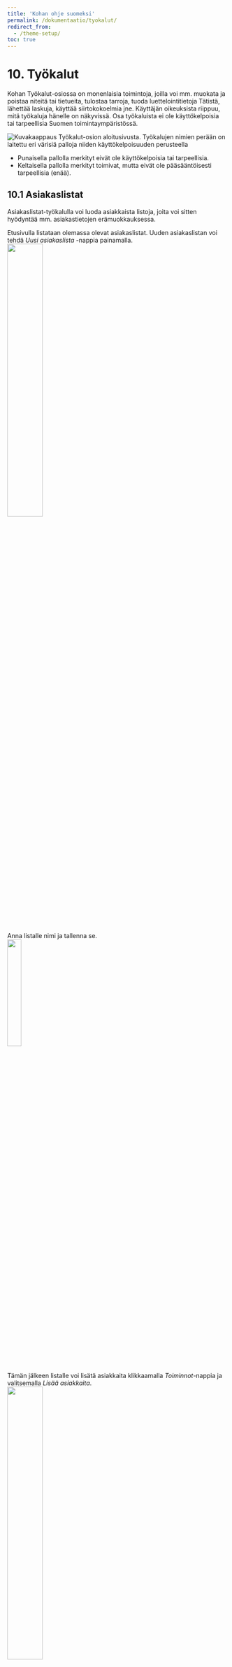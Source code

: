 ```yaml
---
title: 'Kohan ohje suomeksi'
permalink: /dokumentaatio/tyokalut/
redirect_from:
  - /theme-setup/
toc: true
---
```


# 10. Työkalut

Kohan Työkalut-osiossa on monenlaisia toimintoja, joilla voi mm. muokata
ja poistaa niteitä tai tietueita, tulostaa tarroja, tuoda
luettelointitietoja Tätistä, lähettää laskuja, käyttää siirtokokoelmia
jne. Käyttäjän oikeuksista riippuu, mitä työkaluja hänelle on näkyvissä.
Osa työkaluista ei ole käyttökelpoisia tai tarpeellisia Suomen
toimintaympäristössä.

<img src="/assets/files/docs/Tyokalut/tyokalut.png" title="Kuvakaappaus Työkalut-osion aloitusivusta. Työkalujen nimien perään on laitettu eri värisiä palloja niiden käyttökelpoisuuden perusteella" alt="Kuvakaappaus Työkalut-osion aloitusivusta. Työkalujen nimien perään on laitettu eri värisiä palloja niiden käyttökelpoisuuden perusteella" />

- Punaisella pallolla merkityt eivät ole käyttökelpoisia tai
  tarpeellisia.
- Keltaisella pallolla merkityt toimivat, mutta eivät ole
  pääsääntöisesti tarpeellisia (enää).

## 10.1 Asiakaslistat

Asiakaslistat-työkalulla voi luoda asiakkaista listoja, joita voi sitten
hyödyntää mm. asiakastietojen erämuokkauksessa.

Etusivulla listataan olemassa olevat asiakaslistat. Uuden asiakaslistan
voi tehdä _Uusi asiakaslista_ -nappia painamalla.  
<img src="/assets/files/docs/Tyokalut/asiakaslistat.png" alt="" style="width:40.0%" />

Anna listalle nimi ja tallenna se.  
<img src="/assets/files/docs/Tyokalut/asiakaslistat1.png" alt="" style="width:25.0%" />

Tämän jälkeen listalle voi lisätä asiakkaita klikkaamalla
_Toiminnot_-nappia ja valitsemalla _Lisää asiakkaita_.  
<img src="/assets/files/docs/Tyokalut/asiakaslistat2.png" alt="" style="width:40.0%" />

Siitä aukeaa sivu, jolla pystyt hakemaan asiakkaita esim. nimellä.
Valitse hiirellä tarjottu asiakastieto, jolloin se listautuu hakukentän
alapuolelle. Voit hakea useamman asiakkaan tiedot ennen kuin lisäät
heidät listalle.  
<img src="/assets/files/docs/Tyokalut/asiakaslistat3.png" alt="" style="width:40.0%" />

<img src="/assets/files/docs/Tyokalut/asiakaslistat4.png" alt="" style="width:25.0%" />

Nyt pääset tarkastelemaan listalla olevia asiakkaita. Voit myös poistaa
heitä listalta valitsemalla heidän tiedot ja klikkaamalla _Poista
valitut asiakkaat_. Ohjelma kysyy varmistuksen “Poistetaanko asiakas”.
Huom! Asiakastietoja ei poisteta rekisteristä, vain listalta.  
<img src="/assets/files/docs/Tyokalut/asiakaslistat5.png" alt="" style="width:60.0%" />

Asiakkaita voi lisätä listalle myös asiakashaun kautta valitsemalla
ensin halutut asiakkaat ja valitsemalla sitten _Lisää valitut asiakkaat_
-valikosta haluamasi lista.  
<img src="/assets/files/docs/Tyokalut/asiakaslistat6.png" alt="" style="width:40.0%" />

---

## 10.2 Ilmoitukset ja kuitit

Ilmoituksia ja kuitteja ylläpitää pääsääntöisesti kimppojen
pääkäyttäjät, mutta tässä voi olla kimppakohtaisia eroja.

Ilmoitukset ja kuitit -työkalun etusivulla on lista olemassa olevista
pohjista. Ilmoitukset voivat olla joko kaikkia kirjastoja koskevia tai
kirjastokohtaisia. Kirjastokohtaiset pohjat ovat listan lopussa.

<img src="/assets/files/docs/Tyokalut/ilmoitukset.png" alt="" style="width:90.0%" />

- Uusi pohjia voi tehdä _Uusi ilmoitus_ -napilla
- Pohjan voi kopioida toiselle kirjastolle _Kopioi_-napilla
- Pohjaa voi muokata _Muokkaa_-napilla
- Pohjan voi poistaa _Poista_-napilla

### Ilmoituksen muokkaaminen

Ilmoituksen/kuitin voi tehdä samoille kielille kuin mitä Kohaan on
asennettu käyttökieliksi. Lisäksi on olemassa Oletus-pohja, jota
käytetään silloin, kun asiakkaalle ei ole valittuna asiointikieltä.
Ilmoituksen voi määrittää eri viestityypeille: sähköposti, puhelin
(vaatii TalkingTechItivaPhone-tuen), tuloste ja tekstiviesti. Muutokset
tallennetaan _OK_-napista.

<img src="/assets/files/docs/Tyokalut/ilmoitukset1.png" alt="" style="width:50.0%" />

Ilmoitukseen/kuittiin voi lisätä tekstiä sekä tägejä, joilla viestiin
lisätään tietokannasta tietoja. Tägejä voi lisätä vasemman reunan
valikosta tai kirjoittaa sen itse. _Viestin aihe_ -kenttään kirjoitetaan
sähköpostiviestin aihe. Myös viestin aiheessa voi käyttää
tietokanta-tägejä. Jos viesti on html-muotoinen, laitetaan rasti kohtaan
_HTML-viesti_, jolloin viesti osataan käsitellä oikein.  
<img src="/assets/files/docs/Tyokalut/ilmoitukset2.png" alt="" style="width:60.0%" />

### Eräpäivä kuitille ilman kellonaikaa

Eräpäivän saa tulostumaan kuitille ilman kellonaikaa dateonly-määreellä
näin:

Eräpäivä: &lt;&lt;issues.date_due \| dateonly &gt;&gt;

---

## 10.3 Myöhästymisilmoitusten määrittely

Myöhästymisilmoitusten eli palautuskehotusten aikataulu määritetään
Myöhästymisilmoitusten määrittely -työkalulla. Määrittelyt voivat olla
joko kaikkia tai yksittäisiä kirjastoja koskevia. Ilmoituksia voi
lähettää kolme, mutta kaikkia tai mitään ei tarvitse lähettää.

**Huomioi**, että jos oletussääntö on määritetty, ei yksittäiselle
kirjastolle pysty tekemään sääntöä, että ilmoituksia ei lähetetä
ollenkaan.  
{: .notice--warning}

<img src="/assets/files/docs/Tyokalut/myohastymis.png" alt="" style="width:90.0%" />

- Taulukossa listataan ne asiakastyypit, joille on määritetty
  asiakastyyppien ylläpidossa, että myöhästymisilmoituksia lähetetään.
- _Viive_-kenttään määritetään, montako päivää eräpäivän jälkeen
  myöhästyisilmoitus lähetetään.
- _Kirje_-sarakkeessa valitaan, mitä ilmoituspohjaa käytetään viestiä
  lähetettäessä. Ks. Ilmoituksen ja kuitit -kohta.
- _Rajoita_-kohtaan laitetaan rasti, jos halutaan asiakkaan menevän
  lainakieltoon viestin lähdettyä.
- _Maksu_-kohtaan määritetään ilmoituksesta perittävän maksun määrä.
- _Sähköposti, Puhelin, Tuloste ja Tekstiviesti_ -kohdista valitaan
  halutut vaihtoehdot.
- Määrittelyt tallennetaan _Tallenna muutokset_ -nappulalla.

---

## 10.4 Lähetä laskuja

Koha-Suomessa kehitetty versio laskutuksesta.

Ohjeet

- Valitse kirjasto, taulukko näyttää nykyisen kirjaston niteet. Jos
  haluat käsitellä useamman kuin yhden kirjaston niteitä, lisää
  asetusryhmä, jonka nimessä on “LASKU” ja valitse se haluamillesi
  kirjastoille.
- Kirjastolle pitää valita laskutusryhmä kirjastojen asetuksissa. Nyt
  valittavana on kaksi vaihtoehtoa: SAPERP ja PDFBILL. SAPERP lähettää
  laskut KuntaErpiin ja PDFBILL luo tulostettavia PDF-tiedostoja
- Niteet voidaan valita tai poistaa valinta klikkaamalla ‘Valitse
  kaikki’, tai valitsemalla niteet yksitellen. Niteen korvaushintaa
  voi muokata ja kaikki esimääritetyt lisämaksut lisätään
  automaattisesti. Valitse laskutettavat niteet alapuoliselta listalta
  ja klikkaa ‘Luo laskut’ -nappia.
- Korvaushintaan tehdyt muutokset nollataan laskun luomisen jälkeen,
  mutta hinta näkyy oikein laskulla.  
  Kun laskut luodaan onnistuneesti, tallennetaan tietokantaan kyseisen
  päivän aikaleima ja se näytetään taulun “last bill
  created”-sarakkeessa.
- Jos asiakas on lapsi, näytetään huoltaja ja lasku luodaan hänelle.
- Järjestelmäasetuksissa voi määritellä, mitkä maksut poistuvat
  asiakkaan tiedoista palautuksen yhteydessä: RemoveFinesOnReturn

---

## 10.5 Asiakkaiden poisto/lainatietojen poisto eräajona

Asiakkaita ja lainatietoja voi poistaa eräajona seuraavien ehtojen
mukaisesti:  
<img src="/assets/files/docs/Tyokalut/asiakkaidenpoisto.png" title="Kuvakaappaus asiakkaiden ja lainatietojen poisto eräajona -sivulta" alt="Kuvakaappaus asiakkaiden ja lainatietojen poisto eräajona -sivulta" style="width:70.0%" />

- ylimmäisenä, otsikon yläpuolella, on Valitse kirjasto -vaihtoehto,
  eli voit määrittää koskeeko ajo kaikkia kirjastoja vai vain tiettyä
  kirjastoa
- jotka eivät ole lainanneet määritetyn päivämäärän jälkeen
- joiden tili on vanhentunut ennen määritettyä päivämäärää
- jotka eivät ole olleet yhteydessä (kirjautuneet verkkokirjastoon)
  määritetyn päivämäärän jälkeen
- joiden asiakastyyppi on alasvetovalikosta valitun mukainen
- jotka ovat asiakaslistalla, jonka voi valita alasvetovalikosta

Kaikkia vaihtoehtoja voi yhdistellä keskenään asiakastietoja
poistettaessa.

### 10.5.1 Asiakkaiden poisto

Valitse haluamasi vaihtoehto/vaihtoehdot ja laita rasti
Vahvista-ruutuun. Klikkaa sitten Seuraava-nappulaa.

Seuraavaksi kerrotaan, kuinka monta asiakasta ollaan poistamassa ja mitä
niille halutaan tehdä.  
<img src="/assets/files/docs/Tyokalut/asiakkaidenpoisto1.png" title="Kuvakaappaus, jossa kerrotaan kuinka monta asiakasta ollaan poistamassa ja kysytään, mitä asiakastiedoille halutaan tehdä" alt="Kuvakaappaus, jossa kerrotaan kuinka monta asiakasta ollaan poistamassa ja kysytään, mitä asiakastiedoille halutaan tehdä" style="width:45.0%" />

- Poistetaanko näiden asiakkaiden tiedot pysyvästi
  - **Huom!** Tämä vaihtoehto poistaa asiakastiedot täysin
    järjestelmästä, eikä niitä viedä deletedborrower-tauluun. Käytä
    vain, jos haluat poistaa asiakastiedot täysin järjestelmästä ja
    tilastoista.
- Siirrä näiden asiakkaiden tiedot roskakoriin
  - tämä vaihtoehto siirtää asiakastiedot deletedborrowers-tauluun.
    Tätä vaihtoehtoa kannattaa käyttää pääsääntöisesti.
- Älä poista asiakastietoja (testiajo)

Valitse haluamasi vaihtoehto ja klikkaa Valmis-nappulaa.

Tämän jälkeen järjestelmä kertoo, kuinka monta asiakasta poistettiin tai
siirrettiin roskakoriin (deletedborrowers-tauluun).  
<img src="/assets/files/docs/Tyokalut/asiakkaidenpoisto2.png" title="Kuvakaappaus, jossa kerrotaan että 2 asiakasta on siirretty roskakoriin" alt="Kuvakaappaus, jossa kerrotaan että 2 asiakasta on siirretty roskakoriin" style="width:40.0%" />

### 10.5.2 Lainahistorian anonymisointi

Poista asiakkaita -toiminnon alapuolella on lainahistorian anonymisointi
-toiminto. Ihan ylimmäisenä, ennen asiakkaiden poistoa ja otsikon
yläpuolella on Valitse kirjasto -vaihtoehto, josta voit valita, koskeeko
anonymisointi kaikkia kirjastoja vai vain tiettyä kirjastoa.

- Laita rasti kohtaan _Vahvista: Haluat anonymisoida asiakkaiden
  lainahistorian_.
- Valitse päivämäärä, mitä vanhemmat asiakkaiden lainahistoriat
  poistetaan.
- Klikkaa Seuraava

Saat tiedon, kuinka monen asiakkaan lainahistoria anonymisoidaan.

<img src="/assets/files/docs/Tyokalut/asiakkaidenpoisto4.png" title="Kuvakaappaus, jossa varoitetaan, että 454 asiakkaan lainahistoria anonymisoidaan" alt="Kuvakaappaus, jossa varoitetaan, että 454 asiakkaan lainahistoria anonymisoidaan" style="width:30.0%" />

- Valitse _Valmis_

<img src="/assets/files/docs/Tyokalut/asiakkaidenpoisto5.png" title="Kuvakaappaus, jossa kerrotaan, että on anonymisoitu 5493 lainaa, jotka ovat vanhempia kuin 31.12.2015" alt="Kuvakaappaus, jossa kerrotaan, että on anonymisoitu 5493 lainaa, jotka ovat vanhempia kuin 31.12.2015" style="width:40.0%" />

---

## 10.6 Asiakkaiden muokkaus eräajona

Asiakkaiden tietoja voi muokata eräajona eli tehdä sama muutos isommalle
joukolle kerralla.

<img src="/assets/files/docs/Tyokalut/asiakkaidenmuokkaus.png" alt="" style="width:35.0%" />  
Muokattavat asiakkaat voi valita kolmella tavalla

- tiedostosta
- asiakaslistalta
- lisäämällä heidän kirjastokortin numeron tekstikenttään, yksi per
  rivi

Sen jälkeen valitaan _Seuraava_

<img src="/assets/files/docs/Tyokalut/asiakkaidenmuokkaus1.png" alt="" style="width:45.0%" />

Asiakkaille voi joko lisätä tai poistaa tietoja. Poistaminen tapahtuu
laittamalla rasti kentän viereen. Lopuksi valitaan _Tallenna_.

---

## 10.7 Niteiden poisto eräajona

Niteiden poistossa eräajona pystyy poistamaan ison joukon niteitä
kerralla.

Valitse ensin poistettavat niteet.  
<img src="/assets/files/docs/Tyokalut/erapoisto.png" alt="" style="width:30.0%" />

- Voit tuoda niteet tiedostosta, joka sisältää joko viivakoodeja tai
  nidenumeroita (itemnumber).
  - Vinkki: Viivakoodi-tiedoston pystyy luomaan esim. Nidehaulla tai
    lukemalla/lisäämällä ne tekstitiedostoon.
- Tai lukea poistettavien niteiden viivakoodit tekstikenttään.

Valitse sitten _Jatka_.

Poistettavat niteet listautuvat avautuvalle sivulle.  
<img src="/assets/files/docs/Tyokalut/erapoisto1.png" alt="" style="width:70.0%" />

- Voit valita, mitä sarakkeita niteistä näytetään.
- Voit vielä tässä vaiheessa ottaa pois rastin sellaisen niteen
  kohdalta, jota ei tarvikaan poistaa.
- Suositus: Kannattaa laittaa rasti kohtaan _Poista tietueet, jos
  kaikki niteet poistettu_, jotta tietokantaan ei jää “roikkumaan”
  niteettömiä nimekkeitä. Huomioi kuitenkin kimppakohtaiset käytännöt.

Valitse lopuksi _Poista valitut_ -painike.

Saat yhteenvedon poistetuista niteistä ja tietueista:

<img src="/assets/files/docs/Tyokalut/erapoisto2.png" alt="" style="width:45.0%" />

Voit palata eräpoiston etusivulle _Palaa niteiden poiston eräajoon_
-napista tai linkistä.

Huomaa, että päädyt niteiden eräpoistoon myös silloin, jos valitset
tietueesta useamman niteen ja sitten valitset taulukon yläpuolelta
_Poista valitut_  
<img src="/assets/files/docs/Tyokalut/erapoisto3.png" alt="" style="width:45.0%" />

---

## 10.8 Niteiden muokkaus eräajona

Niteiden muokkaus eräajona tietueesta käsin on ohjeistettu
\[\[/3_Luettelointi\#3222-Niteiden-erämuokkaus\|Niteiden
erämuokkaus\]\]-osiossa.

Työkaluista käsin liikkeelle lähdettäessä valitaan ensin, mitä niteitä
muokataan.  
<img src="/assets/files/docs/Tyokalut/eramuokkaus1.png" alt="" style="width:35.0%" />  
Niteet voi tuoda

- Viivakooditiedostosta, joka on tehty esim. keräämällä viivakoodeja
  muistioon tai tallentamalla nidehaku viivakooditiedostoksi.
- Nidenumerotiedostosta, joka on tehty esim. raportit-osiossa
  sql-kyselyllä tietokannasta
- Lukemalla niteet yksi kerrallaan tekstilaatikkoon

Niteille voi halutessaan lisätä oletuspohjan arvot laittamalla rastin
kohtaan _Täytä kentät oletusarvoilla, oletuspohjasta_. Huomioi, että
tämä ei välttämättä tuo mitään arvoja niteille, jos
oletusluettelointipohjaan ei ole määritetty oletusarvoja 952-kenttään.

Valitse _Jatka_ muokataksesi niteitä.

Erämuokkauksessa voit  
<img src="/assets/files/docs/Tyokalut/eramuokkaus2.png" alt="" style="width:70.0%" />

- valita, mitä niteitä muokataan
- poistaa niteiltä lainassa-tilan (käytä harkiten)
- säätää, mitä tietoja niteistä näytetään muokkauksessa

Niteiden muokkaus  
<img src="/assets/files/docs/Tyokalut/eramuokkaus3.png" alt="" style="width:60.0%" />

- Pakolliseksi merkittyjä tietoja ei pysty poistamaan niteiltä, mutta
  ne voi vaihtaa toiseksi tiedoksi.
- Tiedon pystyy poistamaan laittamalla rastin halutun kentän viereen.
  Esim. kokoelmakoodin saa poistettua laittamalla rastin
  Kokoelma-kentän viereen.
- Tiedon pystyy lisäämään joko valitsemalla alasvetovalikosta
  vaihtoehdon tai kirjoittamalla kenttään haluttu tieto. Riippuu
  kentästä, kumpi vaihtoehto on mahdollista. Esim. kirjasto- ja
  hyllypaikkatieto valitaan alasvetovalikosta, mutta
  huomautus-kenttiin kirjoitetaan haluttu tieto.

Muutokset tehdään valitsemalla _Tallenna_. Jos et haluakaan tehdä
muutoksia, valitse _Peruuta_ tai sulje ikkuna/välilehti, jolloin
muutoksia ei tehdä.

---

## 10.9 Tietueiden poisto eräajona

Tietueita pystyy poistamaan eräajona. Samaan näkymään voi päästä kahta
kautta.

### 10.9.1 Tietueen poisto korin kautta

Vie haluamasi tietueet koriin ja avaa se.

<img src="/assets/files/docs/Tyokalut/tietueidenpoisto2.png" alt="" style="width:40.0%" />

- Valitse poistettavat tietueet ja klikkaa sitten _Eräpoisto_

### Tietueen poisto työkaluista käsin

Mene työkaluihin ja valitse _Tietueiden poisto eräajona_

<img src="/assets/files/docs/Tyokalut/tietueidenpoisto.png" alt="" style="width:30.0%" />

- Valitse ensin, poistatko bibliografisia tietueita (nimekkeitä) vai
  auktoritettitietueita (esim. kirjailijoita, asiasanoja).
- Voit tuoda poistettavat tietueet joko
  - tiedostona, joka sisältää poistettavien tietueiden tietuenumerot
    (biblionumber). Tällaisen listan voi luoda esimerkiksi
    sql-kyselyllä Raportointi-osiossa tai keräämällä tietuenumeroita
    Muistioon.
  - lisäämällä tietuenumerot tekstikenttään yksi per rivi.

Valitse sitten _Jatka_.

Tietueiden poistossa listataan poistoon valitut tietueet.

<img src="/assets/files/docs/Tyokalut/tietueidenpoisto3.png" alt="" style="width:50.0%" />

- jos tietueeseen liittyy lainassa olevia niteitä, ei sitä pysty
  poistamaan.
- voit vielä tässä vaiheessa ottaa rastin pois niiltä tietueilta,
  joita et halua poistaa.
- **Huomioi**: tietueiden eräpoisto poistaa myös tietueeseen liittyvät
  lehtitilaukset, niteet ja varaukset **<span
  class="lehtitilauksia Kohassa tarkoittaa oikeasti se kun "tilaukset", virheellisesti käännetty on subscriptions käännösvirhe, on Kuvassa"></span>**
  - tämä voi olla kätevää esim. kun teos ei ilmesty ja siihen on
    paljon varauksia, jolloin sitä ei pysty poistamaan tietueesta
    käsin poistamatta ensin varauksia.

Valitse lopuksi _Poista valitut tietueet_. Jos et haluakaan poistaa,
valitse _Peruuta_ tai sulje ikkuna/välilehti, jolloin poistoa ei tehdä.

Poiston jälkeen saat kuittauksen poistetuista tietueista  
<img src="/assets/files/docs/Tyokalut/tietueidenpoisto4.png" alt="" style="width:30.0%" />

---

## 10.10 Tietueiden muokkaus eräajona

Tietueiden muokkauksessa eräajona voi lisätä/muokata tai poistaa
MARC-kenttiä. Valituille tietueille voi esimerkiksi lisätä kielikoodin
tai huomautuksen.

Erämuokkauksessa on rajoituksia

- jos tietueessa on jo olemassa muokattavaksi valittu MARC-kenttä,
  päivittää työkalu sen. Se ei lisää uuttaa toistumaan kentästä.
- kiinteämittaisia kenttiä ei pysty muokkaamaan/poistamaan

Ennen kuin tietueita voi muokata, pitää määrittää käytettävä
\[\[11_Työkalut\#1113-MARC-muokkauksen-pohjat\|MARC-muokkauksen
pohja\]\].

Tietueiden erämuokkaukseen pääse kahta kautta.

**Korista**  
<img src="/assets/files/docs/Tyokalut/tietueidenmuokkaus1.png" alt="" style="width:40.0%" />

- Vie muokattavat tietueet koriin ja valitse kaikki (tai halutut) ja
  valitse sitten _Erämuokkaus_.

**Työkaluista**  
<img src="/assets/files/docs/Tyokalut/tietueidenmuokkaus.png" alt="" style="width:30.0%" />

- Valitse ensin, muokataanko bibliografisia tietueita (nimekkeitä) vai
  auktoriteettitietueita (esim. kirjailija, asiasana).
- Seuraavaksi valitaan muokattavat tietueet joko
  - tuomalla ne tiedostosta, jossa on lista tietuenumeroista
    (biblionumber). Tällaisen voi luoda esim. sql-kyselyllä
    Raportointi-osiossa tai keräämällä tietuenumeroita Muistioon.
  - listaamalla tietuenumerot tekstikenttään yksi per rivi
- Viimeiseksi valitaan, mitä muokkauspohjaa käytetään eli mitä
  muutoksia tietueille tehdään.

Valitse sitten _Jatka_.

<img src="/assets/files/docs/Tyokalut/tietueidenmuokkaus2.png" alt="" style="width:30.0%" />

- Voit vielä vaihtaa muokkauspohjan tai tullessasi korista käsin,
  valitse se nyt.
- Voit tarkistaa muokkausen tuloksen valitsemalla _Näytä MARC_,
  jolloin avautuu MARC-tietueen esikatselu ja mukana on myös haluttu
  muutos:

<img src="/assets/files/docs/Tyokalut/tietueidenmuokkaus3.png" alt="" style="width:60.0%" />

Kun kaikki on kuten pitääkin, valitse _Muokkaa valittuja tietueita_.

Saat kuittauksen, onnistuiko muokkaus:

<img src="/assets/files/docs/Tyokalut/tietueidenmuokkaus4.png" alt="" style="width:30.0%" />

---

## 10.11 Automaattinen niteen muokkaus iän mukaan

Niteitä voi muokata automaattisesti iän mukaan. Työkalulla luodaan
säännöt, joiden mukaan niteitä käsitellään automaattisesti. Sääntöjen
lisäksi järjestelmänkehittäjän pitää ajastaa yöllinen ajo
(_misc/cronjobs/automatic_item_modification_by_age.pl_), joka
varsinaisesti sitten tekee sääntöjen mukaiset muutokset.

Olemassa olevat säännöt näkyvät työkalun etusivulla. Sitä muokkaamaan ja
uusia sääntöjä luomaan pääsee valitsemalla _Muokkaa sääntöjä_  
<img src="/assets/files/docs/Tyokalut/ianmukaan.png" alt="" style="width:30.0%" />  
Voit nyt joko muokata olemassa olevaa tai tehdä uuden säännön
valitsemalla _Lisää sääntö_  
<img src="/assets/files/docs/Tyokalut/ianmukaan2.png" alt="" style="width:40.0%" />

Uudelle säännölle määritetään seuraavat:

<img src="/assets/files/docs/Tyokalut/ianmukaan3.png" alt="" style="width:40.0%" />

- **Ikä päivinä**. Ikä lasketaan niteen hankintapäivä-kentän mukaan.
- **Ehdot**, jotka pitää täyttyä ennen kuin nidettä muokataan. Voit
  lisätä useamman ehdon valitsemalla _Lisää ehto_ kentän vierestä.
- **Korvaajat**, eli mikä tieto niteeseen lisätään/muokataan. Voit
  lisätä useamman korvaajan valitsemalla _Lisää korvaaja_ kentän
  vierestä.

Kun sääntö on valmis, valitse _Tallenna_-painike, joka “kelluu” sivun
yläreunassa sivua vieritettäessä.

Säännön voi poistaa valitsemalla _Poista tämä sääntö_.

---

## 10.12 Tarratulostin

### Ohje käyttäjälle

Ennen tulostamista valitaan vasemmasta reunasta ensin, mitä tarrapohjaa
käytetään, jos niitä on useampi. Koska tulostimia ja pdf-ohjelmia on
erilaisia, saattaa tarrojen sijoittumista arkille joutua säätämään. Se
onnistuu tekstilaatikon alapuolella olevilla marginaali-asetuksilla.
Niissä voi käyttää sekä plus että miinusmerkkisiä arvoja sen mukaan,
mihin suuntaan arkkia pitää asemoida. Käytännössä voi säätää vasemman ja
ylämarginaalin alkukohtaa. Testit kannattaa tehdä normaalille
kopiopaperille ja verrata asetteluja esim. valoa vasten varsinaiseen
tarra-arkkiin, jolloin ei kulu turhaan varsinaisia tarra-arkkeja.

**Huomioi**, että pdf-ohjelman tulostusasetuksista kannattaa aina
valita, ettei skaalata tai soviteta arkin kokoon. Jos käytetään
skaalausta, se muuttaa tarrojen asemointia myös suhteessa toisiinsa,
jolloin ne eivät enää osu oikeaan kohtaan arkkia (esim. liian lähelle
tai kauas ylempänä olevasta tarrasta).

<img src="/assets/files/docs/Tyokalut/tarratulostin.png" alt="" style="width:30.0%" />

#### Niteiden lisääminen tulostettavaksi

Niteet voi lisätä kahdella tavalla tulostettavaksi. Joko lisäämällä
tulostettavien niteiden viivakoodit tekstikenttään tai lisäämällä ne
niteen muokkauksen kautta tarratulostulistalle.

Laita niteen muokkauksessa rasti kohtaan _Lisää tulostuslistalle_ ja
valitse sitten yläpuolelta _Tallenna_  
<img src="/assets/files/docs/Tyokalut/tarratulostin5.png" alt="" style="width:25.0%" />  
Nide siirtyy _labels printing_ -nimiselle Kohan listalle. Jos listaa ei
ollut ennestään olemassa, luodaan sellainen.  
<img src="/assets/files/docs/Tyokalut/tarratulostin6.png" alt="" style="width:40.0%" />  
Listalla olevat niteet näkyvät nyt tarratulostimen tekstikentässä.
Listan voi tyhjentää valitsemalla _Tyhjennä lista_. Huomioi, että nappi
ei tyhjennä tekstikentästä niitä viivakoodeja, jotka siihen on lisätty
itse manuaalisesti.

<img src="/assets/files/docs/Tyokalut/tarratulostin7.png" alt="" style="width:30.0%" />  
Tyhjennyksestä tulee popup-kuittaus:

![](/assets/files/docs/Tyokalut/tarratulostin8.png)  
Ja Kohan labels printing -lista on sen jälkeen tyhjä:  
<img src="/assets/files/docs/Tyokalut/tarratulostin9.png" alt="" style="width:30.0%" />

#### Tulostaminen

Säädä tarvittaessa marginaaleja ja valitse sitten _Tulosta_. Voit
ohittaa tarroja arkilta laittamalla tekstikenttään tyhjän rivin.
Esimerkiksi kaksi tyhjää riviä ohittaa kaksi ensimmäistä tarraa ja
aloittaa tulostamisen vasta kolmannesta.  
<img src="/assets/files/docs/Tyokalut/tarratulostin1.png" alt="" style="width:30.0%" />  
Valitse _Tulosta_, jonka jälkeen tulee popup, joka kysyy mitä
tiedostolle tehdään. Avataanko tiedosto pdf-ohjelmalla vai
tallennetaanko se. Tiedosto kannattaa avata.  
<img src="/assets/files/docs/Tyokalut/tarratulostin2.png" alt="" style="width:30.0%" />  
Tiedosto avataan tietokoneellesi asennetulla pdf-tiedostojen
oletusohjelmalla, josta voit sen sitten tulostaa ohjelman
tulostustoimintoja käyttäen. Tarra-arkki näytetään sellaisena kuin se
tulostuu. Alla pari erilaista esimerkkiä asetteluista.  
<img src="/assets/files/docs/Tyokalut/tarratulostin3.png" alt="" style="width:50.0%" />  
<img src="/assets/files/docs/Tyokalut/tarratulostin4.png" alt="" style="width:45.0%" />

---

### Ohje tarrapohjan muokkaajalle

Ohje tarrapohjan muokkaajalle löytyy Teknisen dokumentaation puolelta:
\[\[/Tarrapohjien_muokkaus\|Tarrapohjan muokkaaminen\]\]

---

## 10.13 MARC-muokkauksen pohjat

Kohassa pystyy muokkaamaan tietueita eräajona ja sitä varten tarvitaan
säännöt, minkä pohjalta muokkausta tehdään. MARC-muokkauksen pohjat ovat
tätä varten.

<img src="/assets/files/docs/Tyokalut/marcpohja.png" alt="" style="width:30.0%" />

### Uuden muokkauspohjan tekeminen

Uuden pohjan voi tehdä valitsemalla _Uusi pohja_  
<img src="/assets/files/docs/Tyokalut/marcpohja1.png" title="Kuvakaappaus, jossa on ympyröity punaisella laatikolla Uusi pohja -niminen nappula" alt="Kuvakaappaus, jossa on ympyröity punaisella laatikolla Uusi pohja -niminen nappula" style="width:30.0%" />

Anna pohjalle kuvaava nimi. Voit myös kopioida malliksi jonkin jo
olemassa olevan pohjan.  
<img src="/assets/files/docs/Tyokalut/marcpohja2.png" title="Kuvakaappaus uuden pohjan luonnista. Kuvassa on tekstikenttä Nimi ja alasvetovalikko, josta voi valita kopioitavan mallin. Nimi-kenttä on pakollinen." alt="Kuvakaappaus uuden pohjan luonnista. Kuvassa on tekstikenttä Nimi ja alasvetovalikko, josta voi valita kopioitavan mallin. Nimi-kenttä on pakollinen." style="width:30.0%" />

Sen jälkeen pohjalle pitää lisätä toiminnot eli mitä muokkauksia
tietueille halutaan tehdä. Valitse _Uusi toiminto_  
<img src="/assets/files/docs/Tyokalut/marcpohja3.png" title="Kuvakaappaus, jossa näkyy kaksi nappulaa: uusi pohja sekä uusi toiminto. Jälkimmäinen on ympyröity punaisella laatikolla." alt="Kuvakaappaus, jossa näkyy kaksi nappulaa: uusi pohja sekä uusi toiminto. Jälkimmäinen on ympyröity punaisella laatikolla." style="width:25.0%" />

Valitse ensimmäisestä valikosta, haluatko poistaa, lisätä/päivittää,
siirtää, kopioida vai kopioida ja korvata.  
<img src="/assets/files/docs/Tyokalut/marcpohja4.png" title="Kuvakaappaus, jossa on avattuna alasvetovalikko, jossa on vaihtoehdot poista, lisää/päivitä, siirry, kopio, kopioi ja korvaa" alt="Kuvakaappaus, jossa on avattuna alasvetovalikko, jossa on vaihtoehdot poista, lisää/päivitä, siirry, kopio, kopioi ja korvaa" style="width:30.0%" />

Sitten valitaan, koskeeko toiminto kaikkia määritettyjä kenttiä vai 1.
vastaan tulevaa kenttää, joka täyttää kenttä-määrityksen.  
<img src="/assets/files/docs/Tyokalut/marcpohja5.png" title="Kuvakaappaus, jossa on avattuna alasvetovalikko, josta voi valita vaihtoehdot kaikki tai 1." alt="Kuvakaappaus, jossa on avattuna alasvetovalikko, josta voi valita vaihtoehdot kaikki tai 1." style="width:30.0%" />

Seuraavaksi kirjoitetaan, mitä MARC-osakenttää halutaan muokata.  
<img src="/assets/files/docs/Tyokalut/marcpohja6.png" title="Kuvakaappaus, jossa on ympyröity punaisella laatikolla kaksi kirjoituskenttää. Toisessa on marc-kentän numero 500 ja toisessa marc-osakentän kirjain a" alt="Kuvakaappaus, jossa on ympyröity punaisella laatikolla kaksi kirjoituskenttää. Toisessa on marc-kentän numero 500 ja toisessa marc-osakentän kirjain a" style="width:30.0%" />

Voit määrittää myös, pitääkö täyttyä jokin ehto ennen kuin muutos
tehdään. Valittavissa on jos/paitsi-vaihtoehdot. Tämä ei ole
pakollinen.  
<img src="/assets/files/docs/Tyokalut/marcpohja61.png" title="Kuvakaappaus, jossa on avattuna alasvetovalikko, jossa on vaihtoehdot jos ja paitsi" alt="Kuvakaappaus, jossa on avattuna alasvetovalikko, jossa on vaihtoehdot jos ja paitsi" style="width:20.0%" />

Määrittele ehdon vaatima kenttä sekä missä tapauksessa se otetaan
huomioon.  
<img src="/assets/files/docs/Tyokalut/marcpohja7.png" title="Kuvakaappauksessa on kaksi kirjoituskenttää sek avattu alasvetovalikko. Kentiin on kirjoitettu 100 ja a. Alasvetovalikossa on vaihtoehdot &quot;on jo olemassa&quot;, &quot;ei ole olemassa&quot;, osumat ja &quot;ei osumaa&quot;" alt="Kuvakaappauksessa on kaksi kirjoituskenttää sek avattu alasvetovalikko. Kentiin on kirjoitettu 100 ja a. Alasvetovalikossa on vaihtoehdot &quot;on jo olemassa&quot;, &quot;ei ole olemassa&quot;, osumat ja &quot;ei osumaa&quot;" style="width:30.0%" />

Voit myös käyttää ehdossa RegEx-sääntöä halutessasi. Kuvaus-kenttään
voit kuvailla, mitä toiminto tekee. Toiminto tallennetaan valitsemalla
_Lisää toiminto_.  
<img src="/assets/files/docs/Tyokalut/marcpohja8.png" title="Kuvakaappaus valmiiksi määritetystä toiminnosta. Punaisella on ympyröity kohdat RegEx, Kuvaus sekä Lisää toiminto -nappula. Kuvaus-kenttään on kirjoitettu Tällä säännöllä voi poistaa Aku Ankoista 500a-kentän." alt="Kuvakaappaus valmiiksi määritetystä toiminnosta. Punaisella on ympyröity kohdat RegEx, Kuvaus sekä Lisää toiminto -nappula. Kuvaus-kenttään on kirjoitettu Tällä säännöllä voi poistaa Aku Ankoista 500a-kentän." style="width:40.0%" />

Toimintoja voi lisätä useamman samaan pohjaan ja niiden
suoritusjärjestystä voi muuttaa ensimmäisen sarakkeen nuolilla.  
<img src="/assets/files/docs/Tyokalut/marcpohja9.png" title="Kuvakaappaus, jossa näkyy valmiina juuri tehty sääntö taulukkona. Ensimmäissä sarakkeessa lukee Muuta järjestystä, toisessa sarakkeessa lukee tilaus, kolmannessa sarakkeessa lukee Toiminto, neljännessä sarakkeessa lukee Kuvaus, viidennessä sarakkeessa on muokkaa-nappula, kuudennessa sarakkeessa on poista-nappula." alt="Kuvakaappaus, jossa näkyy valmiina juuri tehty sääntö taulukkona. Ensimmäissä sarakkeessa lukee Muuta järjestystä, toisessa sarakkeessa lukee tilaus, kolmannessa sarakkeessa lukee Toiminto, neljännessä sarakkeessa lukee Kuvaus, viidennessä sarakkeessa on muokkaa-nappula, kuudennessa sarakkeessa on poista-nappula." style="width:50.0%" />

---

## 10.14 Kalenteri

Kalenteri-työkalulla voi määrittää kirjaston aukiolo- ja sulkupäivät.
Jos päivä on merkitty kalenterissa suljetuksi, ei sille tule eräpäiviä
eikä varausten viimeisiä noutopäiviä. Kalenterit määritetään erikseen
jokaiselle kirjastolle.

Kun sivulle menee, avautuu näkyville käyttäjän kirjautumiskirjaston
kalenteri. Oikealla on vinkkejä ja listoja määritetyistä
kiinniolopäivistä.  
<img src="/assets/files/docs/Tyokalut/Kalenteri1.png" title="Kuvakaappaus kalenteri-työkalun näkymästä. Esillä on vasemmalla Oulun kaupungin pääkirjaston kalenteri maaliskuulta 2022. Oikealla on vinkkejä ja listoja kiinniolopäivistä" alt="Kuvakaappaus kalenteri-työkalun näkymästä. Esillä on vasemmalla Oulun kaupungin pääkirjaston kalenteri maaliskuulta 2022. Oikealla on vinkkejä ja listoja kiinniolopäivistä" style="width:80.0%" />

### 10.14.1 Kiinniolon lisääminen

Lisää kiinniolopäivä-valikko avautuu klikkaamalla kalenterista haluttua päivämäärää tai
päivämäärävälin ensimmäistä päivää. 

<img src="/assets/files/docs/Tyokalut/Kalenteri2.png" title="Kuvakaappaus, jossa näkyy valittavissa olevat vaihtoehdot. Tarkempi kuvaus varsinaisessa tekstissä" alt="Kuvakaappaus, jossa näkyy valittavissa olevat vaihtoehdot. Tarkempi kuvaus varsinaisessa tekstissä" style="width:50.0%" />

Päivään -kenttään voi lisätä kiinnioloajan päättymispäivän. Punaisesta ruksista Päivään -kentän saa tyhjäksi. Nimeke-kenttään voi kirjoittaa haluamansa nimen kiinniolopäivälle/aikavälille, esim. Suljettu tai Pääsiäinen.
Kuvaus-kenttään voi kuvata tarkemmin sulkutietoa. Sitten valitse yksi vaihtoehdoista.

- Kiinni vain tänä päivänä
  - yksittäinen kiinniolopäivä
- Kiinni joka viikko tänä päivänä
  - tällä voi määrittää helposti esim. kaikki sunnuntait
    kiinnioleviksi
- Kiinni joka vuosi samana päivänä
  - tällä voi määrittää joka vuosi samana kalenteripäivänä toistuvat
    juhlapyhät kiinnioleviksi, esim. jouluaatto
- Kiinni aikavälillä
  - tämä pitää valita, jotta Päivästä-päivään valinta ylempänä
    toimii
- Kiinni aikavälillä joka vuosi
  - toimii kuten Kiinni joka vuosi samana päivänä -vaihtoehto, mutta
    määritetäänkin aikaväli, esim. joulunpyhät
- Kopioi kaikkiin kirjastoihin
  - jos tähän laittaa rastin, kopioidaan määritys kaikkiin
    kirjastoihin. Kätevä toiminto silloin, kun pitää saada tehtyä
    järjestelmänlaajuisia määrityksiä. Esim. kaikki kirjastot
    suljettu järjestelmäpäivityksen vuoksi tai kaikkia koskeva
    juhlapyhä.

Kysymysmerkistä vaihtoehdon perässä saat tarkemman kuvauksen
vaihtoehdosta.

Kopioi kiinniolopäivät kirjastolle -alasvetovalikosta voit valita kirjaston, jonka kalenteriin haluat kiinniolon kopioituvan.

<img src="/assets/files/docs/Tyokalut/Kalenteri3.png" title="Kuvakaappaus Kopioi kiinniolopäivät kirjastolle -valikosta" alt="Kuvakaappaus Kopioi kiinniolopäivät kirjastolle -valikosta" style="width:40.0%" />

Kalenterin alalaidassa olevista linkeistä pääset takaisin kuluvan kuukauden kohdalle, jos teet määrityksiä jonkin muun kuukauden kohdalla.

<img src="/assets/files/docs/Tyokalut/Kalenteri4.png" title="Kuvakaappaus kalenterissa olevista Eilinen, Today ja Huominen -linkeistä" alt="Kuvakaappaus kalenterissa olevista Eilinen, Today ja Huominen -linkeistä" style="width:40.0%" />

### 10.14.2 Sulkupäivien värikoodit

Eri tyyppiset sulkupäivät on merkitty eri väreillä.

<img src="/assets/files/docs/Tyokalut/Kalenteri5.png" title="Kuvakaappaus kalenterissa käytettyjen värien selitteestä" alt="Kuvakaappaus kalenterissa käytettyjen värien selitteestä" style="width:40.0%" />

- valkoinen on työpäivä eli päivälle voi tulla erä- ja noutopäiviä.
- punainen on yksittäinen, ei toistuva kiinniolopäivä. Myös
  aikavälillä suljetuksi merkityt päivät merkitään punaisella.
- keltainen on viikottain toistuva kiinniolopäivä. Myös
  aikavälillä suljetuksi merkityt päivät merkitään keltaisella.
- oranssi on vuosittain toistuva kiinniolopäivä.Myös
  aikavälillä suljetuksi merkityt päivät merkitään oranssilla.
- sininen on poikkeus määritettyyn kiinnioloon eli käytännössä päivä
  on avoin ja sille voi tulla erä- ja noutopäiviä.

Alla kuvakaappaus, miltä värikoodit näyttävät kalenterissa.  
<img src="/assets/files/docs/Tyokalut/Kalenteri6.png" title="Kuvakaappaus kalenterista, jossa on punaisia, sininen, keltaisia ja oranssi merkintä" alt="Kuvakaappaus kalenterista, jossa on punaisia, sininen, keltaisia ja oranssi merkintä" style="width:30.0%" />

Kalenterissa klikattu päivä näkyy vihreänä. 

Kuluva päivä on näkyy tummanvihreällä kehystettynä, jos kyseinen päivä on avoinna oleva päivä. Jos päivä on merkitty suljetuksi,
näkyy siinä sulkupäivän tyypin mukainen väri vihreällä kehystettynä.  
<img src="/assets/files/docs/Tyokalut/Kalenteri7.png" title="Kuvakaappaus kalenterista, jossa on ympyröity punaisella laatikolla kuluva päivä" alt="Kuvakaappaus kalenterista, jossa on ympyröity punaisella laatikolla kuluva päivä" style="width:30.0%" />

### 10.14.3 Sulkutiedon poistaminen

Sulkupäiviä voi myös poistaa, jos ne ovat virheellisiä tai tarpeettomia.

Valitse päivä tai aikavälin ensimmäinen päivä.

<img src="/assets/files/docs/Tyokalut/Kalenteri8.png" title="Kuvakaappaus, jossa on ympyröity punaisella laatikolla poisto-vaihtoehdot: poista tämä päivä, poista yksittäiset kiinniolot aikavälillä, poista toistuvat kiinniolot aikavälillä, poista poikkeukset aikaväliltä" alt="Kuvakaappaus, jossa on ympyröity punaisella laatikolla poisto-vaihtoehdot: poista tämä päivä, poista yksittäiset kiinniolot aikavälillä, poista toistuvat kiinniolot aikavälillä, poista poikkeukset aikaväliltä" style="width:50.0%" />

Määritä tarvittaessa aikavälin loppupäivä. Valitse haluamasi
poisto -vaihtoehto ja klikkaa Tallenna.

### 10.14.4. Sulkutiedon muokkaaminen

Sulkupäivän voi muokata valitsemalla muutettava päivä. Voit muokata valitun päivän Nimekettä ja Kuvausta. Valitse
sitten vaihtoehto _Muokkaa kiinniolopäivää_ ja klikkaa Tallenna-nappia. Muokkauksen voi tehdä yksi päivä kerrallaan.

<img src="/assets/files/docs/Tyokalut/Kalenteri9.png" title="Kuvakaappaus, jossa näkyy muokkaustila ja on ympyröitynä punaisella laatikolla kohdat Nimeke, Kuvaus ja Muokkaa kiinniolopäivää" alt="Kuvakaappaus, jossa näkyy muokkaustila ja on ympyröitynä punaisella laatikolla kohdat Nimeke, Kuvaus ja Muokkaa kiinniolopäivää" style="width:50.0%" />

---

## 10.15 Lokien katselu

Lokien katselu -työkalulla pystyy hakemaan mm. asiakkaisiin, lainoihin,
maksuihin, varauksiin ja luettelointitietueisiin liittyviä muutoksia.
Työkaluun pääsee myös esim. asiakastietojen ja perustiedot-näytön
kautta, jolloin sinne on valmiiksi täytettynä asiakkan tai tietueen
tunnista. Järjestelmäasetuksissa Lokit-osiossa määritetään, mitä tietoja
tallennetaan muutoshistoriaan eli lokitetaan. Tiedot haetaan tietokannan
action_logs-taulusta.

Työkalun käyttö vaatii harjoittelua, jotta osaa tulkita tuloksia. Eri
osioissa ja toiminnoissa kirjataan asiaoita eri tavalla, joten mitään
kaikenkattavaa ohjetta ei pysty tekemään.

<img src="/assets/files/docs/Tyokalut/lokit.png" title="Kuvakaappaus Lokien katselu -sivulta. Ylhäältä alas: Virkailija, osiot, toiminnot, ID-tunnus, tiedot, käyttöliittymä, alkupvm, loppupvm, selaimen näytölle, tiedostoon, nimi" alt="Kuvakaappaus Lokien katselu -sivulta. Ylhäältä alas: Virkailija, osiot, toiminnot, ID-tunnus, tiedot, käyttöliittymä, alkupvm, loppupvm, selaimen näytölle, tiedostoon, nimi" style="width:45.0%" />

Vaihtoehtojen kuvaukset ja sulkeissa valintaa vastaava taulun sarake
action_logs-taulussa:

- **Virkailija** (user): tähän kohtaan voi määrittää, minkä
  käyttäjätunnuksen tekemiä muutoksia haetaan. Kenttään laitetaan
  käyttäjän borrowernumber.
- **Osiot** (module): määrittele, minkä Kohan osion tietoja haluat
  hakea: kaikki, luettelo (luettelointitiedot), auktoriteetit,
  asiakkaat, hankinta, kausijulkaisut, varaukset, lainaus ja palautus,
  kirje, maksut, järjestelmäasetukset, cron jobit, raportit
- **Toiminnot** (action): valitse minkälaisia toimintoja haluat hakea:
  kaikki, lisää (lisäys), poista, muokkaa, lainaus, palautus, uusi,
  luo, poista, keskeytä, jatka, lisää viesti, poista viesti, vaihda
  salasanaa, aja
- **ID-tunnus** (object): tähän määritellään tutkittavan tiedon
  tunniste, mikä riippuu siitä, mitä ollaan tutkimassa: asiakkaan
  borrowernumber, tietueen biblionumber, niteen itemnumber, varauksen
  id
- **Tiedot** (info): Tämän kentän tieto riippuu haettavasta osiosta,
  koska siihen kirjataan tehty muutos. Kirjaustapa vaihtelee eri
  toiminnoissa. Hakuehtona voi käyttää esim. biblionumberia,
  borrowernumberia tai itemnumberia. Kenttää voi kirjoittaa myös ihan
  sanoja, joita arvelee kirjatun muutoksiin, kuten phone.
- **Käyttöliittymä** (interface): mitä kautta muutos on tehty: kaikki,
  virkailijaliittymä, verkkokirjasto, SIP (automaatit), komentorivi.
  Näiden lisäksi tuloksissa voi olla myös vaihtoehtoa REST, joka
  tarkoittaa REST-rajapintaa.
- **Alkupvm ja Loppupvm** (timestamp): tähän voi ja kannattaa
  määrittää aikavälin, miltä tietoja hakee. Lokitietoja on paljon,
  joten aikaväli kannattaa määrittää mahdollisimman tarkasti. Lisäksi
  ei ole monestikaan tarkoituksenmukaista esim. tutkia asiakkaan
  täydellistä muutoshistoriaa, jolloin rajaaminen on tarpeen.

Tulostus-otsikon alla

- **Selaimen näytölle**: tulokset näytetään selaimesssa
- **Tiedostoon ja nimi**: tulokset voi viedä CSV-tiedostoksi ja
  nimi-kenttään voi määrittää tiedostolle nimen.

Esimerkki, jossa haettu asiakkaan muutoslokilta kaikki tiedot tietyllä
välillä:

<img src="/assets/files/docs/Tyokalut/lokit2.png" title="Kuvakaappaus lokin hakutuloksista. Taulukko, jossa sarakkeet pvm, virkailija, osio, toiminto, ID-tunnus, tiedot ja käyttöliittymä" alt="Kuvakaappaus lokin hakutuloksista. Taulukko, jossa sarakkeet pvm, virkailija, osio, toiminto, ID-tunnus, tiedot ja käyttöliittymä" style="width:90.0%" />

- Virkailija nro 0 tarkoittaa, että muutoksen on tehnyt jokin
  järjestelmän oma toiminto, ei virkailija.

---

## 10.16 Uutiset

Uutiset-työkalulla voi kirjoittaa uutisia tai tiedotteita
virkailijaliittymään, Kohan verkkokirjastoon ja kuiteille. Uutisia voi
kirjoittaa niillä kielillä, mitä omaan Kohaan on asennettu.

<img src="/assets/files/docs/Tyokalut/uutiset.png" title="Kuvakaappaus Uutiset-työkalun aloitusnäkymästä, jossa on useampi uutinen näkyvissä" alt="Kuvakaappaus Uutiset-työkalun aloitusnäkymästä, jossa on useampi uutinen näkyvissä" style="width:95.0%" />

- **Paikka**: missä uutinen näytetään
- **Kirjasto**: mille kirjastoille (perustuu kirjautumiskirjastoon)
  uutinen näytetään
- **Numero**: monentena näytetään, jos oon useampi uutinen
- **Julkaisuvuosi**: julkaisupäivä
- **Vanhentumispvm**: Vanhentumispäivä, jos sellainen on määritetty
- **Nimeke**: Uutisen otsikko
- **Tekijä**: Uutisen tekijä. Uutisten kirjoittajaksi merkitään sisään
  kirjautunut käyttäjä. _NewsAuthorDisplay_ -järjestelmäasetuksella
  voi määrittää, piilotetaanko tai näytetäänkö uutisen kirjoittajan
  nimi.
- **Uutiset**: Uutisten sisältö
- **Toiminnot**: Muokkaa-napista voi muokata uutista ja Poista-napista
  voi poistaa uutisen

Uutiset näkyvät virkailijaliittymässä etusivun vasemmassa reunassa.

<img src="/assets/files/docs/Tyokalut/uutiset4.png" title="Etusivulta kuvakaappaus, jossa näkyy kaksi uutista ja vähän muita osia sivusta" alt="Etusivulta kuvakaappaus, jossa näkyy kaksi uutista ja vähän muita osia sivusta" style="width:50.0%" />

### 10.16.1 Uuden uutisen luominen

Valitse sivun yläreunasta _Luo uusi_.

<img src="/assets/files/docs/Tyokalut/uutiset2.png" title="Kuvakaappaus uuden uutisen lisäyssivusta" alt="Kuvakaappaus uuden uutisen lisäyssivusta" style="width:70.0%" />

Valitse ja täytä tarvittavat tiedot:

- **Näyttöpaikka**: näytetäänkö uutinen kaikkialla,
  virkailijatyökalussa, kuiteissa vai verkkokirjastossa (voit valita
  erikseen kieliversiot)
- **Kirjasto**: näytetäänkö uutinen kaikille kirjastoille vai vain
  tietylle kirjastolle
- **Nimeke**: Uutisen nimi tai otsikko. Pakollinen tieto.
- **Julkaisupvm**: voi joko jättää tyhjäksi, jolloin uutinen
  julkaistaan heti tai valita tietty julkaisupäivä.
- **Vanhentumispvm**: voi joko jättää tyhjäksi, jolloin uutinen ei
  vanhene tai valita tietty vanhentumispäivä, jolloin uutinen
  piilotetaan käyttäjiltä valittuna päivänä.
- **Näyttöjärjestys**: jos uutisia on useampi, tällä voi määrittää
  niiden keskinäinen järjestys
- **Uutiset**: Tähän kirjoitetaan varsinainen uutinen. Käytettävissä
  on WYSIWYG-muotoilut (what you see is what you get).

Tallenna valitsemalla OK tai peruuta valitsemalla Peruuta.

### 10.16.2 Uutisen poistaminen

Uutisen voi poistaa klikkaamalla halutun uutisen kohdalla Poista-nappia.

<img src="/assets/files/docs/Tyokalut/uutiset3.png" title="Uutiset-sivulta kuvakaappaus, jossa on ympyröitynä punaisella laatikolla Poista-nappula" alt="Uutiset-sivulta kuvakaappaus, jossa on ympyröitynä punaisella laatikolla Poista-nappula" style="width:90.0%" />

**Huom!** Vanhentuneet uutiset poistuvat käyttäjien näkyviltä
vanhentumispäivänä, mutta eivät poistu automaattisesti uutislistasta. Ne
pitää halutessaan poistaa manuaalisesti Poista-napilla.
{: .notice--warning}

---

## 10.17 Työkaluliitännäiset

Koha-Suomella ei ole tällä hetkellä työkalu-liitännäisiä.

<img src="/assets/files/docs/Tyokalut/liitannaiset.png" title="Työkaluliitännäiset-sivulta kuvakaappaus, jossa kerrotaan &quot;Ei työkaluiksi luettavia asennettuja liitännäisiä" alt="Työkaluliitännäiset-sivulta kuvakaappaus, jossa kerrotaan &quot;Ei työkaluiksi luettavia asennettuja liitännäisiä" style="width:70.0%" />

Koha-Suomella on käytössä yksi raporttiliitännäinen, jonka saa esille
klikkaamalla _Katso liitännäisiä luokan mukaan_ -nappia tai menemällä
Raportit-osioon.

<img src="/assets/files/docs/Tyokalut/liitannaiset2.png" title="Kuvakaappaus, jossa näkyy raporttiliitännäisen tiedot" alt="Kuvakaappaus, jossa näkyy raporttiliitännäisen tiedot" style="width:70.0%" />

---

## 10.18 Siirtokokoelmat

Siirtokokoelmat
